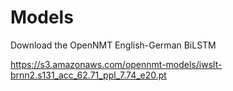 # Models

Download the OpenNMT English-German BiLSTM

https://s3.amazonaws.com/opennmt-models/iwslt-brnn2.s131_acc_62.71_ppl_7.74_e20.pt

